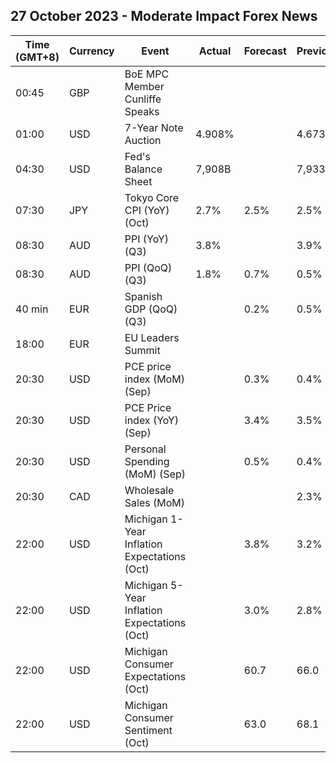 ## 27 October 2023 - Moderate Impact Forex News

| Time (GMT+8) | Currency | Event | Actual | Forecast | Previous |
|------|----------|-------|--------|----------|----------|
| 00:45 | GBP | BoE MPC Member Cunliffe Speaks |  |  |  |
| 01:00 | USD | 7-Year Note Auction | 4.908% |  | 4.673% |
| 04:30 | USD | Fed's Balance Sheet | 7,908B |  | 7,933B |
| 07:30 | JPY | Tokyo Core CPI (YoY) (Oct) | 2.7% | 2.5% | 2.5% |
| 08:30 | AUD | PPI (YoY) (Q3) | 3.8% |  | 3.9% |
| 08:30 | AUD | PPI (QoQ) (Q3) | 1.8% | 0.7% | 0.5% |
| 40 min | EUR | Spanish GDP (QoQ) (Q3) |  | 0.2% | 0.5% |
| 18:00 | EUR | EU Leaders Summit |  |  |  |
| 20:30 | USD | PCE price index (MoM) (Sep) |  | 0.3% | 0.4% |
| 20:30 | USD | PCE Price index (YoY) (Sep) |  | 3.4% | 3.5% |
| 20:30 | USD | Personal Spending (MoM) (Sep) |  | 0.5% | 0.4% |
| 20:30 | CAD | Wholesale Sales (MoM) |  |  | 2.3% |
| 22:00 | USD | Michigan 1-Year Inflation Expectations (Oct) |  | 3.8% | 3.2% |
| 22:00 | USD | Michigan 5-Year Inflation Expectations (Oct) |  | 3.0% | 2.8% |
| 22:00 | USD | Michigan Consumer Expectations (Oct) |  | 60.7 | 66.0 |
| 22:00 | USD | Michigan Consumer Sentiment (Oct) |  | 63.0 | 68.1 |
